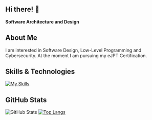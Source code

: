 ## Hi there! 👋

**Software Architecture and Design**

## About Me

I am interested in Software Design, Low-Level Programming and Cybersecurity. At the moment I am pursuing my eJPT Certification. 

## Skills & Technologies

[![My Skills](https://skillicons.dev/icons?i=rust,cs,c&perline=8)](https://skillicons.dev)

## GitHub Stats
![GitHub Stats](https://github-readme-stats.vercel.app/api?username=Bekobii&show_icons=true&theme=radical)
[![Top Langs](https://github-readme-stats.vercel.app/api/top-langs/?username=Bekobii&layout=compact&theme=dark)](https://github.com/anuraghazra/github-readme-stats)
